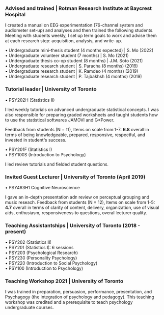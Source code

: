 ### Advised and trained | Rotman Research Institute at Baycrest Hospital
I created a manual on EEG experimentation (76-channel system and audiometer set-up) and analyses and then trained the following students. Meeting with students weekly, I set up term goals to work and advise them at each research step: acquisition, analysis, and write-up.

•	Undergraduate mini-thesis student (4 months expected) | S. Mo (2022) \
•	Undergraduate volunteer student (7 months) | S. Mo (2021) \
•	Undergraduate thesis co-op student (8 months) | J.M. Soto (2021) \
•	Undergraduate research student | S. Paracha (8 months) (2019) \
•	Undergraduate research student | K. Ramdeo (4 months) (2019) \
•	Undergraduate research student | P. Tajbakhsh (4 months) (2019)

### Tutorial leader | University of Toronto 
•	PSY202H (Statistics II)

I led weekly tutorials on advanced undergraduate statistical concepts. I was also responsible for preparing graded worksheets and taught students how to use the statistical softwares JAMOVI and G*Power.

Feedback from students (N = 11), Items on scale from 1-7: **6.8** overall in terms of being knowledgeable, prepared, responsive, respectful, and invested in student's success.

•	PSY201F (Statistics I)\
•	PSY100S (Introduction to Psychology)

I led review tutorials and fielded student questions. 

### Invited Guest Lecturer | University of Toronto (April 2019)
•	PSY493H1 Cognitive Neuroscience

I gave an in-depth presentation adn review on perceptual grouping and music reseach. 
Feedback from students (N = 12), Items on scale from 1-5: **4.7** overall in terms of clarity of content, delivery, organization, use of visual aids, enthusiasm, responsiveness to questions, overal lecturer quality.

### Teaching Assistantships | University of Toronto (2018 - present)
•	PSY202 (Statistics II)\
•	PSY201 (Statistics I): 6 sessions\
•	PSY203 (Psychological Research)\
•	PSY230 (Personality Psychology)\
•	PSY220 (Introduction to Social Psychology)\
•	PSY100 (Introduction to Psychology)

### Teaching Workshop 2021 | University of Toronto
I was trained in preparation, persuasion, performance, presentation,
and Psychagogy (the integration of psychology and pedagogy). This teaching workshop
was credited and a prerequisite to teach psychology undergraduate courses.
